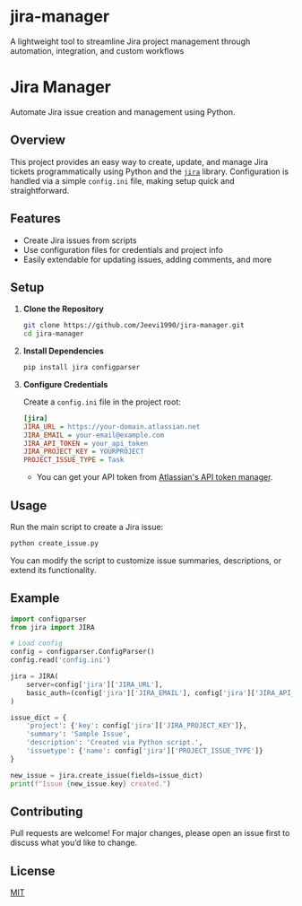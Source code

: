 # jira-manager
A lightweight tool to streamline Jira project management through automation, integration, and custom workflows

# Jira Manager

Automate Jira issue creation and management using Python.

## Overview

This project provides an easy way to create, update, and manage Jira tickets programmatically using Python and the [`jira`](https://pypi.org/project/jira/) library. Configuration is handled via a simple `config.ini` file, making setup quick and straightforward.

## Features

- Create Jira issues from scripts
- Use configuration files for credentials and project info
- Easily extendable for updating issues, adding comments, and more

## Setup

1. **Clone the Repository**

   ```bash
   git clone https://github.com/Jeevi1990/jira-manager.git
   cd jira-manager
   ```

2. **Install Dependencies**

   ```bash
   pip install jira configparser
   ```

3. **Configure Credentials**

   Create a `config.ini` file in the project root:

   ```ini
   [jira]
   JIRA_URL = https://your-domain.atlassian.net
   JIRA_EMAIL = your-email@example.com
   JIRA_API_TOKEN = your_api_token
   JIRA_PROJECT_KEY = YOURPROJECT
   PROJECT_ISSUE_TYPE = Task
   ```

   - You can get your API token from [Atlassian's API token manager](https://id.atlassian.com/manage-profile/security/api-tokens).

## Usage

Run the main script to create a Jira issue:

```bash
python create_issue.py
```

You can modify the script to customize issue summaries, descriptions, or extend its functionality.

## Example

```python
import configparser
from jira import JIRA

# Load config
config = configparser.ConfigParser()
config.read('config.ini')

jira = JIRA(
    server=config['jira']['JIRA_URL'],
    basic_auth=(config['jira']['JIRA_EMAIL'], config['jira']['JIRA_API_TOKEN'])
)

issue_dict = {
    'project': {'key': config['jira']['JIRA_PROJECT_KEY']},
    'summary': 'Sample Issue',
    'description': 'Created via Python script.',
    'issuetype': {'name': config['jira']['PROJECT_ISSUE_TYPE']}
}

new_issue = jira.create_issue(fields=issue_dict)
print(f"Issue {new_issue.key} created.")
```

## Contributing

Pull requests are welcome! For major changes, please open an issue first to discuss what you’d like to change.

## License

[MIT](LICENSE)
